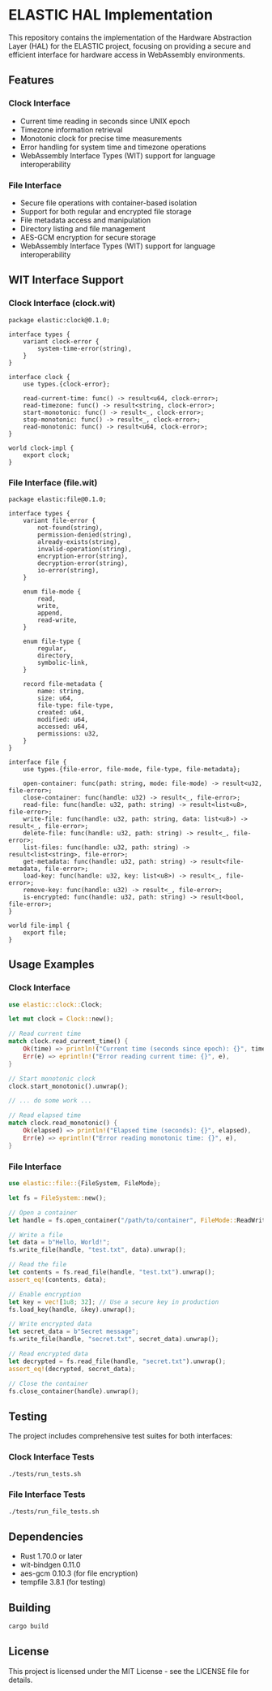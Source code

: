 # ELASTIC HAL Implementation

This repository contains the implementation of the Hardware Abstraction Layer (HAL) for the ELASTIC project, focusing on providing a secure and efficient interface for hardware access in WebAssembly environments.

## Features

### Clock Interface
- Current time reading in seconds since UNIX epoch
- Timezone information retrieval
- Monotonic clock for precise time measurements
- Error handling for system time and timezone operations
- WebAssembly Interface Types (WIT) support for language interoperability

### File Interface
- Secure file operations with container-based isolation
- Support for both regular and encrypted file storage
- File metadata access and manipulation
- Directory listing and file management
- AES-GCM encryption for secure storage
- WebAssembly Interface Types (WIT) support for language interoperability

## WIT Interface Support

### Clock Interface (clock.wit)
```wit
package elastic:clock@0.1.0;

interface types {
    variant clock-error {
        system-time-error(string),
    }
}

interface clock {
    use types.{clock-error};

    read-current-time: func() -> result<u64, clock-error>;
    read-timezone: func() -> result<string, clock-error>;
    start-monotonic: func() -> result<_, clock-error>;
    stop-monotonic: func() -> result<_, clock-error>;
    read-monotonic: func() -> result<u64, clock-error>;
}

world clock-impl {
    export clock;
}
```

### File Interface (file.wit)
```wit
package elastic:file@0.1.0;

interface types {
    variant file-error {
        not-found(string),
        permission-denied(string),
        already-exists(string),
        invalid-operation(string),
        encryption-error(string),
        decryption-error(string),
        io-error(string),
    }

    enum file-mode {
        read,
        write,
        append,
        read-write,
    }

    enum file-type {
        regular,
        directory,
        symbolic-link,
    }

    record file-metadata {
        name: string,
        size: u64,
        file-type: file-type,
        created: u64,
        modified: u64,
        accessed: u64,
        permissions: u32,
    }
}

interface file {
    use types.{file-error, file-mode, file-type, file-metadata};

    open-container: func(path: string, mode: file-mode) -> result<u32, file-error>;
    close-container: func(handle: u32) -> result<_, file-error>;
    read-file: func(handle: u32, path: string) -> result<list<u8>, file-error>;
    write-file: func(handle: u32, path: string, data: list<u8>) -> result<_, file-error>;
    delete-file: func(handle: u32, path: string) -> result<_, file-error>;
    list-files: func(handle: u32, path: string) -> result<list<string>, file-error>;
    get-metadata: func(handle: u32, path: string) -> result<file-metadata, file-error>;
    load-key: func(handle: u32, key: list<u8>) -> result<_, file-error>;
    remove-key: func(handle: u32) -> result<_, file-error>;
    is-encrypted: func(handle: u32, path: string) -> result<bool, file-error>;
}

world file-impl {
    export file;
}
```

## Usage Examples

### Clock Interface

```rust
use elastic::clock::Clock;

let mut clock = Clock::new();

// Read current time
match clock.read_current_time() {
    Ok(time) => println!("Current time (seconds since epoch): {}", time),
    Err(e) => eprintln!("Error reading current time: {}", e),
}

// Start monotonic clock
clock.start_monotonic().unwrap();

// ... do some work ...

// Read elapsed time
match clock.read_monotonic() {
    Ok(elapsed) => println!("Elapsed time (seconds): {}", elapsed),
    Err(e) => eprintln!("Error reading monotonic time: {}", e),
}
```

### File Interface

```rust
use elastic::file::{FileSystem, FileMode};

let fs = FileSystem::new();

// Open a container
let handle = fs.open_container("/path/to/container", FileMode::ReadWrite).unwrap();

// Write a file
let data = b"Hello, World!";
fs.write_file(handle, "test.txt", data).unwrap();

// Read the file
let contents = fs.read_file(handle, "test.txt").unwrap();
assert_eq!(contents, data);

// Enable encryption
let key = vec![1u8; 32]; // Use a secure key in production
fs.load_key(handle, &key).unwrap();

// Write encrypted data
let secret_data = b"Secret message";
fs.write_file(handle, "secret.txt", secret_data).unwrap();

// Read encrypted data
let decrypted = fs.read_file(handle, "secret.txt").unwrap();
assert_eq!(decrypted, secret_data);

// Close the container
fs.close_container(handle).unwrap();
```

## Testing

The project includes comprehensive test suites for both interfaces:

### Clock Interface Tests
```bash
./tests/run_tests.sh
```

### File Interface Tests
```bash
./tests/run_file_tests.sh
```

## Dependencies

- Rust 1.70.0 or later
- wit-bindgen 0.11.0
- aes-gcm 0.10.3 (for file encryption)
- tempfile 3.8.1 (for testing)

## Building

```bash
cargo build
```

## License

This project is licensed under the MIT License - see the LICENSE file for details.
